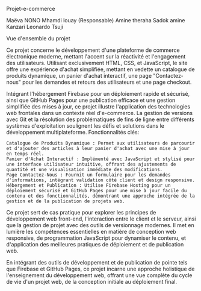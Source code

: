 Projet-e-commerce

Maëva NONO Mhamdi louay (Responsable) Amine theraha Sadok amine Kanzari Leonardo Tsuji


Vue d'ensemble du projet

Ce projet concerne le développement d'une plateforme de commerce électronique moderne, mettant l'accent sur la réactivité et l'engagement des utilisateurs. Utilisant exclusivement HTML, CSS, et JavaScript, le site offre une expérience d'achat simplifiée, mettant en vedette un catalogue de produits dynamique, un panier d'achat interactif,  une page "Contactez-nous" pour les demandes et retours des utilisateurs et une page checkout.

Intégrant l'hébergement Firebase pour un déploiement rapide et sécurisé, ainsi que GitHub Pages pour une publication efficace et une gestion simplifiée des mises à jour, ce projet illustre l'application des technologies web frontales dans un contexte réel d'e-commerce. La gestion de versions avec Git et la résolution des problématiques de fins de ligne entre différents systèmes d'exploitation soulignent les défis et solutions dans le développement multiplateforme.
Fonctionnalités clés:

    Catalogue de Produits Dynamique : Permet aux utilisateurs de parcourir et d'ajouter des articles à leur panier d'achat avec une mise à jour en temps réel.
    Panier d'Achat Interactif : Implémenté avec JavaScript et stylisé pour une interface utilisateur intuitive, offrant des ajustements de quantité et une visualisation immédiate des modifications.
    Page Contactez-Nous : Fournit un formulaire pour les demandes d'informations, intégrant validation côté client et design responsive.
    Hébergement et Publication : Utilise Firebase Hosting pour un déploiement sécurisé et GitHub Pages pour une mise à jour facile du contenu et des fonctionnalités, démontrant une approche intégrée de la gestion et de la publication de projets web.


Ce projet sert de cas pratique pour explorer les principes de développement web front-end, l'interaction entre le client et le serveur, ainsi que la gestion de projet avec des outils de versionnage modernes. Il met en lumière les compétences essentielles en matière de conception web responsive, de programmation JavaScript pour dynamiser le contenu, et d'application des meilleures pratiques de déploiement et de publication web.

En intégrant des outils de développement et de publication de pointe tels que Firebase et GitHub Pages, ce projet incarne une approche holistique de l'enseignement du développement web, offrant  une vue complète du cycle de vie d'un projet web, de la conception initiale au déploiement final.
